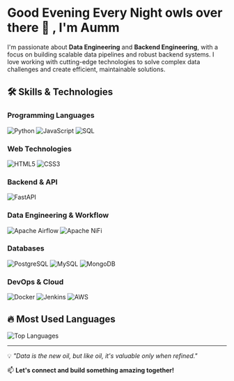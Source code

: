 # Good Evening Every Night owls over there 🦉 , I'm Aumm

I'm passionate about **Data Engineering** and **Backend Engineering**, with a focus on building scalable data pipelines and robust backend systems. I love working with cutting-edge technologies to solve complex data challenges and create efficient, maintainable solutions.

## 🛠️ Skills & Technologies

### Programming Languages
![Python](https://img.shields.io/badge/Python-3776AB?style=for-the-badge&logo=python&logoColor=white)
![JavaScript](https://img.shields.io/badge/JavaScript-F7DF1E?style=for-the-badge&logo=javascript&logoColor=black)
![SQL](https://img.shields.io/badge/SQL-4479A1?style=for-the-badge&logo=mysql&logoColor=white)

### Web Technologies
![HTML5](https://img.shields.io/badge/HTML5-E34F26?style=for-the-badge&logo=html5&logoColor=white)
![CSS3](https://img.shields.io/badge/CSS3-1572B6?style=for-the-badge&logo=css3&logoColor=white)

### Backend & API
![FastAPI](https://img.shields.io/badge/FastAPI-009688?style=for-the-badge&logo=fastapi&logoColor=white)

### Data Engineering & Workflow
![Apache Airflow](https://img.shields.io/badge/Apache%20Airflow-017CEE?style=for-the-badge&logo=apache-airflow&logoColor=white)
![Apache NiFi](https://img.shields.io/badge/Apache%20NiFi-017CEE?style=for-the-badge&logo=apache&logoColor=white)

### Databases
![PostgreSQL](https://img.shields.io/badge/PostgreSQL-316192?style=for-the-badge&logo=postgresql&logoColor=white)
![MySQL](https://img.shields.io/badge/MySQL-4479A1?style=for-the-badge&logo=mysql&logoColor=white)
![MongoDB](https://img.shields.io/badge/MongoDB-47A248?style=for-the-badge&logo=mongodb&logoColor=white)

### DevOps & Cloud
![Docker](https://img.shields.io/badge/Docker-2496ED?style=for-the-badge&logo=docker&logoColor=white)
![Jenkins](https://img.shields.io/badge/Jenkins-D24939?style=for-the-badge&logo=jenkins&logoColor=white)
![AWS](https://img.shields.io/badge/Amazon%20AWS-232F3E?style=for-the-badge&logo=amazon-aws&logoColor=white)

## 🔥 Most Used Languages

![Top Languages](https://github-readme-stats.vercel.app/api/top-langs/?username=gittium&layout=compact&theme=radical)


---

💡 *"Data is the new oil, but like oil, it's valuable only when refined."*

📫 **Let's connect and build something amazing together!**
